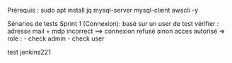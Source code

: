 Prérequis :
sudo apt install jq mysql-server mysql-client awscli -y

Sénarios de tests
Sprint 1 (Connexion): 
    basé sur un user de test vérifier :
        adresse mail + mdp incorrect ==> connexion refusé 
                                        sinon acces autorisé
                                        => role :
                                            - check admin 
                                            - check user


test jenkins221
